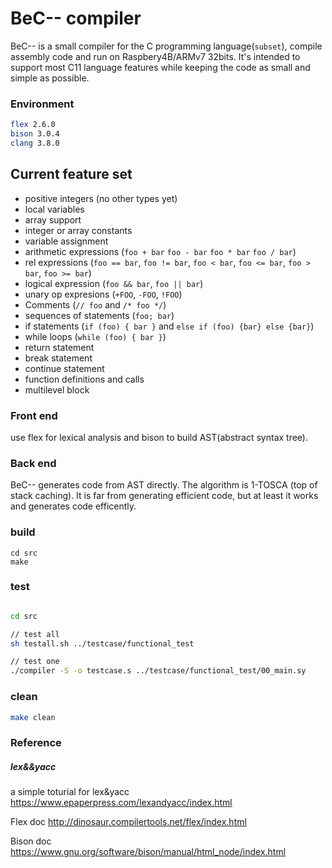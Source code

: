 # BeC-- compiler

BeC-- is a small compiler for the C programming language(`subset`), compile  assembly code and run on Raspbery4B/ARMv7 32bits. It's intended to support most C11 language features while keeping the code as small and simple as possible.


### Environment
```bash
flex 2.6.0
bison 3.0.4
clang 3.8.0
```


## Current feature set

* positive integers (no other types yet)
* local variables
* array support
* integer or array constants
* variable assignment
* arithmetic expressions (`foo + bar` `foo - bar` `foo * bar` `foo / bar`)
* rel expressions (`foo == bar`, `foo != bar`, `foo < bar`, `foo <= bar`, `foo > bar`, `foo >= bar`)
* logical expression (`foo && bar`, `foo || bar`)
* unary op expresions (`+FOO`, `-FOO`, `!FOO`)
* Comments (`// foo` and `/* foo */`)
* sequences of statements (`foo; bar`)
* if statements (`if (foo) { bar }` and `else if (foo) {bar} else {bar}`)
* while loops (`while (foo) { bar }`)
* return statement
* break statement
* continue statement
* function definitions and calls
* multilevel block


### Front end
use flex for lexical analysis and bison to build AST(abstract syntax tree).

### Back end
BeC-- generates code from AST directly. The algorithm is 1-TOSCA (top of stack caching). It is far from generating efficient code, but at least it works and generates code efficently.

### build
```
cd src
make
```

### test
```bash

cd src

// test all
sh testall.sh ../testcase/functional_test

// test one
./compiler -S -o testcase.s ../testcase/functional_test/00_main.sy
```

### clean
```bash
make clean
```


### Reference

##### lex&&yacc

a simple toturial for lex&yacc
https://www.epaperpress.com/lexandyacc/index.html

Flex doc
http://dinosaur.compilertools.net/flex/index.html

Bison doc
https://www.gnu.org/software/bison/manual/html_node/index.html

